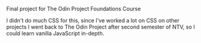 Final project for The Odin Project Foundations Course

I didn't do much CSS for this, since I've worked a lot on CSS on other projects
I went back to The Odin Project after second semester of NTV, so I could learn vanilla JavaScript in-depth.
